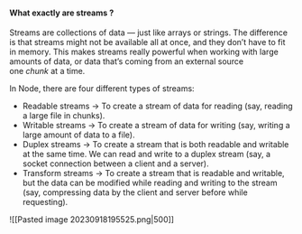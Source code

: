 
#### What exactly are streams ?

Streams are collections of data — just like arrays or strings. The difference is that streams might not be available all at once, and they don’t have to fit in memory. This makes streams really powerful when working with large amounts of data, or data that’s coming from an external source one _chunk_ at a time.

In Node, there are four different types of streams:

- Readable streams → To create a stream of data for reading (say, reading a large file in chunks).
- Writable streams → To create a stream of data for writing (say, writing a large amount of data to a file).
- Duplex streams → To create a stream that is both readable and writable at the same time. We can read and write to a duplex stream (say, a socket connection between a client and a server).
- Transform streams → To create a stream that is readable and writable, but the data can be modified while reading and writing to the stream (say, compressing data by the client and server before while requesting).

![[Pasted image 20230918195525.png|500]]


